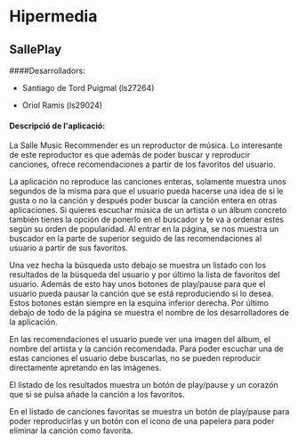 # Hipermedia
## SallePlay

####Desarrolladors:

* Santiago de Tord Puigmal (ls27264)

* Oriol Ramis (ls29024)

#### Descripció de l'aplicació:

La Salle Music Recommender es un reproductor de música. Lo interesante de este reproductor es que además de poder buscar y reproducir canciones, ofrece recomendaciones a partir de los favoritos del usuario.

La aplicación no reproduce las canciones enteras, solamente muestra unos segundos de la misma para que el usuario pueda hacerse una idea de si le gusta o no la canción y después poder buscar la canción entera en otras aplicaciones. Si quieres escuchar música de un artista o un álbum concreto también tienes la opción de ponerlo en el buscador y te va a ordenar estes según su orden de popularidad.
Al entrar en la página, se nos muestra un buscador en la parte de superior seguido de las recomendaciones al usuario a partir de sus favoritos. 

Una vez hecha la búsqueda usto debajo se muestra un listado con los resultados de la búsqueda del usuario y por último la lista de favoritos del usuario. Además de esto hay unos botones de play/pause para que el usuario pueda pausar la canción que se está reproduciendo si lo desea. Estos botones están siempre en la esquina inferior derecha. Por último debajo de todo de la página se muestra el nombre de los desarrolladores de la aplicación. 

En las recomendaciones el usuario puede ver una imagen del álbum, el nombre del artista y la canción recomendada. Para poder escuchar una de estas canciones el usuario debe buscarlas, no se pueden reproducir directamente apretando en las imágenes. 

El listado de los resultados muestra un botón de play/pause y un corazón que si se pulsa añade la canción a los favoritos.

En el listado de canciones favoritas se muestra un botón de play/pause para poder reproducirlas y un botón con el icono de una papelera para poder eliminar la canción como favorita.
